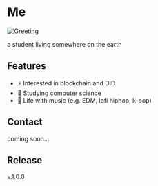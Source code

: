 # Me

[![Greeting](https://img.shields.io/badge/hello-world-99ccff.svg?longCache=true)](https://github.com/decentralized-identity)

a student living somewhere on the earth

## Features

- :zap: Interested in blockchain and DID
- :whale: Studying computer science
- :space_invader: Life with music (e.g. EDM, lofi hiphop, k-pop)


## Contact

coming soon...

## Release

v.1.0.0


<!--
**nerdaces/nerdaces** is a ✨ _special_ ✨ repository because its `README.md` (this file) appears on your GitHub profile.

Here are some ideas to get you started:

- 🔭 I’m currently working on ...
- 🌱 I’m currently learning ...
- 👯 I’m looking to collaborate on ...
- 🤔 I’m looking for help with ...
- 💬 Ask me about ...
- 📫 How to reach me: ...
- 😄 Pronouns: ...
- ⚡ Fun fact: ...
-->
